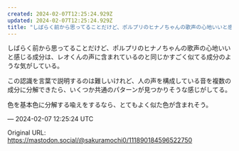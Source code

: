 ```yaml
---
created: 2024-02-07T12:25:24.929Z
updated: 2024-02-07T12:25:24.929Z
title: "しばらく前から思ってることだけど、ポルプリのヒナノちゃんの歌声の心地いいと感じる[...]"
---
```


<p>しばらく前から思ってることだけど、ポルプリのヒナノちゃんの歌声の心地いいと感じる成分は、レオくんの声に含まれているのと同じかすごく似てる成分のような気がしている。</p><p>この認識を言葉で説明するのは難しいけれど、人の声を構成している音を複数の成分に分解できたら、いくつか共通のパターンが見つかりそうな感じがしてる。</p><p>色を基本色に分解する喩えをするなら、とてもよく似た色が含まれそう。</p>

&mdash; 2024-02-07 12:25:24 UTC

Original URL: https://mastodon.social/@sakuramochi0/111890184596522750
